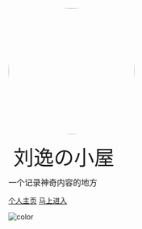 
<p><img style="border-radius:50%;width:250px;" src="/_media/logo.jpg"></P>



<div style="font-size: 40px; font-weight: 100; margin: .625rem; ">刘逸の小屋</div>

<div style="font-size: 16px; font-weight: 100;">一个记录神奇内容的地方</div>




[个人主页](https://imliuyi.com)
[马上进入](#intro)


![color](#f1f1f1)






